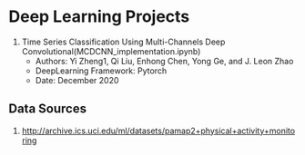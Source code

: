 # Deep Learning Projects

1. Time Series Classification Using Multi-Channels Deep Convolutional(MCDCNN_implementation.ipynb)
    - Authors: Yi Zheng1, Qi Liu, Enhong Chen, Yong Ge, and J. Leon Zhao
    - DeepLearning Framework: Pytorch
    - Date: December 2020

## Data Sources
1.  http://archive.ics.uci.edu/ml/datasets/pamap2+physical+activity+monitoring



